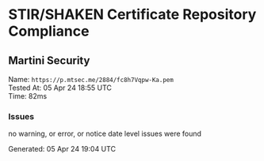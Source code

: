 # STIR/SHAKEN Certificate Repository Compliance

## Martini Security

Name: `https://p.mtsec.me/2884/fc8h7Vqpw-Ka.pem`\
Tested At: 05 Apr 24 18:55 UTC\
Time: 82ms

### Issues

no warning, or error, or notice date level issues were found

Generated: 05 Apr 24 19:04 UTC